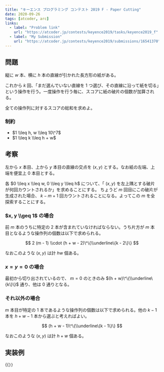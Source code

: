 ```yaml
---
title: "キーエンス プログラミング コンテスト 2019 F - Paper Cutting"
date: 2020-09-26
tags: [atcoder, arc]
links:
  - label: "Problem link"
    url: "https://atcoder.jp/contests/keyence2019/tasks/keyence2019_f"
  - label: "My Submission"
    url: "https://atcoder.jp/contests/keyence2019/submissions/16541370"
---
```


## 問題

縦に $w$ 本、横に $h$ 本の直線が引かれた長方形の紙がある。

これから $k$ 回、「まだ選んでいない直線を 1 つ選び、その直線に沿って紙を切る」という操作を行う。一度操作を行う毎に、スコアに紙の破片の個数が加算される。

全ての操作列に対するスコアの総和を求めよ。

### 制約

- $1 \\leq h, w \\leq 10\^7$
- $1 \\leq k \\leq h + w$

## 考察

左から $x$ 本目、上から $y$ 本目の直線の交点を $(x, y)$ とする。なお紙の左端、上端を便宜上 $0$ 本目とする。

各 $0 \\leq x \\leq w, 0 \\leq y \\leq h$ について、「 $(x, y)$ を左上隅とする破片が何回カウントされるか」を求めることにする。
ちょうど $m$ 回目にこの破片が生成された場合、 $k - m + 1$ 回カウントされることになる。よってこの $m$ を全探索することにする。

### $x, y \\geq 1$ の場合

前 $m$ 本のうちに特定の 2 本が含まれていなければならない。うち片方が $m$ 本目となるような操作列の個数は以下で求められる。

$$
2 (m - 1) \\cdot (h + w - 2)\^\{\\underline\{k - 2\}\}
$$

なおこのような $(x, y)$ は計 $hw$ 個ある。

### $x = y = 0$ の場合

最初から切り出されているので、 $m = 0$ のときのみ $(h + w)\^\{\\underline\{k\}\}$ 通り、他は $0$ 通りとなる。

### それ以外の場合

$m$ 本目が特定の 1 本であるような操作列の個数は以下で求められる。他の $k - 1$ 本を $h + w - 1$ 本から選ぶと考えればよい。

$$
(h + w - 1)\^\{\\underline\{k - 1\}\}
$$

なおこのような $(x, y)$ は計 $h + w$ 個ある。

## 実装例

{{<code file="0.cpp" language="cpp">}}
